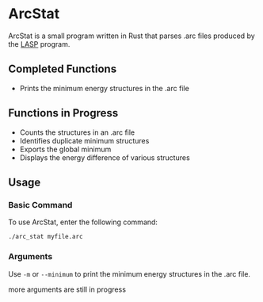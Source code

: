 # ArcStat
ArcStat is a small program written in Rust that parses .arc files produced by the [LASP](http://www.lasphub.com/) program.

## Completed Functions
+ Prints the minimum energy structures in the .arc file

## Functions in Progress
+ Counts the structures in an .arc file
+ Identifies duplicate minimum structures
+ Exports the global minimum
+ Displays the energy difference of various structures

## Usage
### Basic Command
To use ArcStat, enter the following command:
```
./arc_stat myfile.arc
```

### Arguments
Use `-m` or `--minimum` to print the minimum energy structures in the .arc file.

more arguments are still in progress